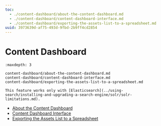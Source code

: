 ```yaml
---
toc:
  - ./content-dashboard/about-the-content-dashboard.md
  - ./content-dashboard/content-dashboard-interface.md
  - ./content-dashboard/exporting-the-assets-list-to-a-spreadsheet.md
uuid: 3973639d-af75-493d-9fbd-2b9ff4cd2854
---
```

# Content Dashboard

```{toctree}
:maxdepth: 3

content-dashboard/about-the-content-dashboard.md
content-dashboard/content-dashboard-interface.md
content-dashboard/exporting-the-assets-list-to-a-spreadsheet.md
```

```{note}
This feature works only with [Elasticsearch](../using-search/installing-and-upgrading-a-search-engine/solr/solr-limitations.md).
```

* [About the Content Dashboard](./content-dashboard/about-the-content-dashboard.md)
* [Content Dashboard Interface](./content-dashboard/content-dashboard-interface.md)
* [Exporting the Assets List to a Spreadsheet](./content-dashboard/exporting-the-assets-list-to-a-spreadsheet.md)

